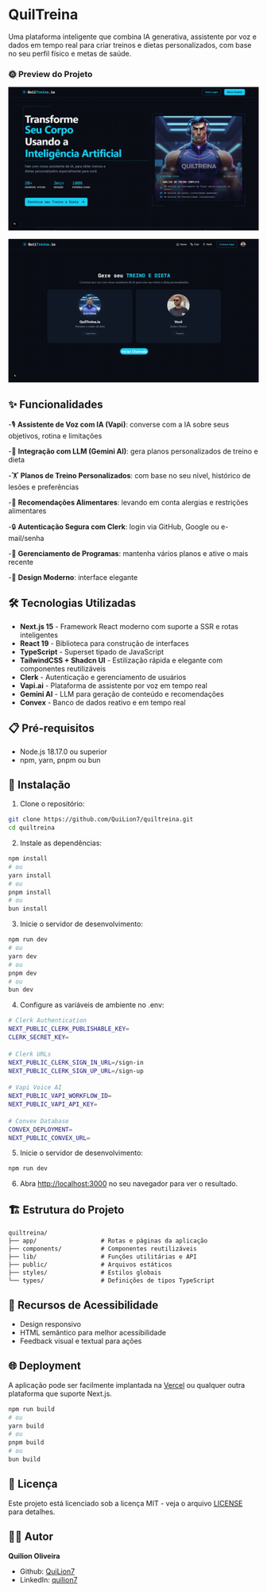 # QuilTreina

Uma plataforma inteligente que combina IA generativa, assistente por voz e dados em tempo real para criar treinos e dietas personalizados, com base no seu perfil físico e metas de saúde.

### 🌞 Preview do Projeto

![Preview do Projeto - Desktop](/public/image-app-1.png)

![Preview do Projeto - Tablet](/public/image-app-2.png)

## ✨ Funcionalidades

-🎙️ **Assistente de Voz com IA (Vapi)**: converse com a IA sobre seus objetivos, rotina e limitações

-🧠 **Integração com LLM (Gemini AI)**: gera planos personalizados de treino e dieta

-🏋️ **Planos de Treino Personalizados**: com base no seu nível, histórico de lesões e preferências

-🥗 **Recomendações Alimentares**: levando em conta alergias e restrições alimentares

-🔒 **Autenticação Segura com Clerk**: login via GitHub, Google ou e-mail/senha

-💾 **Gerenciamento de Programas**: mantenha vários planos e ative o mais recente

-🎯 **Design Moderno**: interface elegante

## 🛠️ Tecnologias Utilizadas

- **Next.js 15** - Framework React moderno com suporte a SSR e rotas inteligentes
- **React 19** - Biblioteca para construção de interfaces
- **TypeScript** - Superset tipado de JavaScript
- **TailwindCSS + Shadcn UI** - Estilização rápida e elegante com componentes reutilizáveis
- **Clerk** - Autenticação e gerenciamento de usuários
- **Vapi.ai** - Plataforma de assistente por voz em tempo real
- **Gemini AI** - LLM para geração de conteúdo e recomendações
- **Convex** - Banco de dados reativo e em tempo real

## 📋 Pré-requisitos

- Node.js 18.17.0 ou superior
- npm, yarn, pnpm ou bun

## 🔧 Instalação

1. Clone o repositório:

```bash
git clone https://github.com/QuiLion7/quiltreina.git
cd quiltreina
```

2. Instale as dependências:

```bash
npm install
# ou
yarn install
# ou
pnpm install
# ou
bun install
```

3. Inicie o servidor de desenvolvimento:

```bash
npm run dev
# ou
yarn dev
# ou
pnpm dev
# ou
bun dev
```

4. Configure as variáveis de ambiente no .env:

```bash
# Clerk Authentication
NEXT_PUBLIC_CLERK_PUBLISHABLE_KEY=
CLERK_SECRET_KEY=

# Clerk URLs
NEXT_PUBLIC_CLERK_SIGN_IN_URL=/sign-in
NEXT_PUBLIC_CLERK_SIGN_UP_URL=/sign-up

# Vapi Voice AI
NEXT_PUBLIC_VAPI_WORKFLOW_ID=
NEXT_PUBLIC_VAPI_API_KEY=

# Convex Database
CONVEX_DEPLOYMENT=
NEXT_PUBLIC_CONVEX_URL=
```

5. Inicie o servidor de desenvolvimento:

```bash
npm run dev
```

6. Abra [http://localhost:3000](http://localhost:3000) no seu navegador para ver o resultado.

## 🏗️ Estrutura do Projeto

```
quiltreina/
├── app/                  # Rotas e páginas da aplicação
├── components/           # Componentes reutilizáveis
├── lib/                  # Funções utilitárias e API
├── public/               # Arquivos estáticos
├── styles/               # Estilos globais
└── types/                # Definições de tipos TypeScript
```

## 📱 Recursos de Acessibilidade

- Design responsivo
- HTML semântico para melhor acessibilidade
- Feedback visual e textual para ações

## 🌐 Deployment

A aplicação pode ser facilmente implantada na [Vercel](https://vercel.com) ou qualquer outra plataforma que suporte Next.js.

```bash
npm run build
# ou
yarn build
# ou
pnpm build
# ou
bun build
```

## 📄 Licença

Este projeto está licenciado sob a licença MIT - veja o arquivo [LICENSE](LICENSE) para detalhes.

## 👨‍💻 Autor

**Quilion Oliveira**

- Github: [QuiLion7](https://github.com/QuiLion7)
- LinkedIn: [quilion7](https://www.linkedin.com/in/quilion7/)
